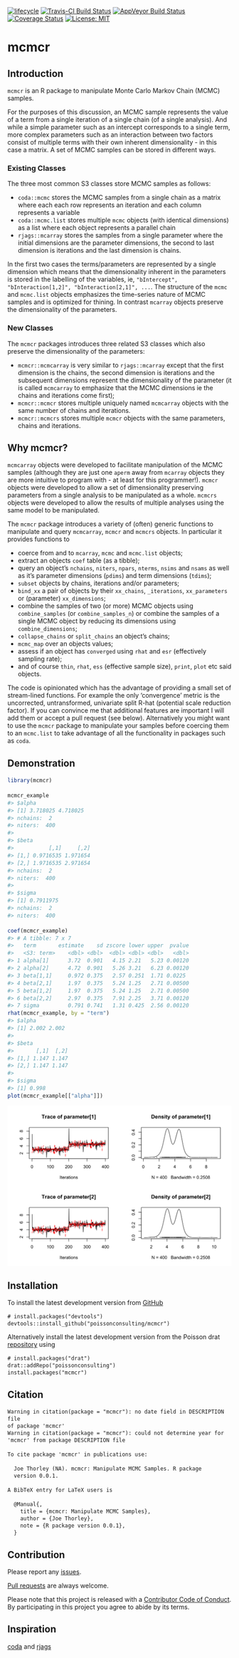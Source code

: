 
<!-- README.md is generated from README.Rmd. Please edit that file -->

[![lifecycle](https://img.shields.io/badge/lifecycle-maturing-blue.svg)](https://www.tidyverse.org/lifecycle/#maturing)
[![Travis-CI Build
Status](https://travis-ci.org/poissonconsulting/mcmcr.svg?branch=master)](https://travis-ci.org/poissonconsulting/mcmcr)
[![AppVeyor Build
Status](https://ci.appveyor.com/api/projects/status/github/poissonconsulting/mcmcr?branch=master&svg=true)](https://ci.appveyor.com/project/poissonconsulting/mcmcr)
[![Coverage
Status](https://img.shields.io/codecov/c/github/poissonconsulting/mcmcr/master.svg)](https://codecov.io/github/poissonconsulting/mcmcr?branch=master)
[![License:
MIT](https://img.shields.io/badge/License-MIT-green.svg)](https://opensource.org/licenses/MIT)

# mcmcr

## Introduction

`mcmcr` is an R package to manipulate Monte Carlo Markov Chain (MCMC)
samples.

For the purposes of this discussion, an MCMC sample represents the value
of a term from a single iteration of a single chain (of a single
analysis). And while a simple parameter such as an intercept corresponds
to a single term, more complex parameters such as an interaction between
two factors consist of multiple terms with their own inherent
dimensionality - in this case a matrix. A set of MCMC samples can be
stored in different ways.

### Existing Classes

The three most common S3 classes store MCMC samples as follows:

  - `coda::mcmc` stores the MCMC samples from a single chain as a matrix
    where each each row represents an iteration and each column
    represents a variable
  - `coda::mcmc.list` stores multiple `mcmc` objects (with identical
    dimensions) as a list where each object represents a parallel chain
  - `rjags::mcarray` stores the samples from a single parameter where
    the initial dimensions are the parameter dimensions, the second to
    last dimension is iterations and the last dimension is chains.

In the first two cases the terms/parameters are represented by a single
dimension which means that the dimensionality inherent in the parameters
is stored in the labelling of the variables, ie, `"bIntercept",
"bInteraction[1,2]", "bInteraction[2,1]", ...`. The structure of the
`mcmc` and `mcmc.list` objects emphasizes the time-series nature of MCMC
samples and is optimized for thining. In contrast `mcarray` objects
preserve the dimensionality of the parameters.

### New Classes

The `mcmcr` packages introduces three related S3 classes which also
preserve the dimensionality of the parameters:

  - `mcmcr::mcmcarray` is very similar to `rjags::mcarray` except that
    the first dimension is the chains, the second dimension is
    iterations and the subsequent dimensions represent the
    dimensionality of the parameter (it is called `mcmcarray` to
    emphasize that the MCMC dimensions ie the chains and iterations come
    first);
  - `mcmcr::mcmcr` stores multiple uniquely named `mcmcarray` objects
    with the same number of chains and iterations.
  - `mcmcr::mcmcrs` stores multiple `mcmcr` objects with the same
    parameters, chains and iterations.

## Why mcmcr?

`mcmcarray` objects were developed to facilitate manipulation of the
MCMC samples (although they are just one `aperm` away from `mcarray`
objects they are more intuitive to program with - at least for this
programmer\!). `mcmcr` objects were developed to allow a set of
dimensionality preserving parameters from a single analysis to be
manipulated as a whole. `mcmcrs` objects were developed to allow the
results of multiple analyses using the same model to be manipulated.

The `mcmcr` package introduces a variety of (often) generic functions to
manipulate and query `mcmcarray`, `mcmcr` and `mcmcrs` objects. In
particular it provides functions to

  - coerce from and to `mcarray`, `mcmc` and `mcmc.list` objects;
  - extract an objects `coef` table (as a tibble);
  - query an object’s `nchains`, `niters`, `npars`, `nterms`, `nsims`
    and `nsams` as well as it’s parameter dimensions (`pdims`) and term
    dimensions (`tdims`);
  - `subset` objects by chains, iterations and/or parameters;
  - `bind_xx` a pair of objects by their `xx_chains`, `_iterations`,
    `xx_parameters` or (parameter) `xx_dimensions`;
  - combine the samples of two (or more) MCMC objects using
    `combine_samples` (or `combine_samples_n`) or combine the samples of
    a single MCMC object by reducing its dimensions using
    `combine_dimensions`;
  - `collapse_chains` or `split_chains` an object’s chains;
  - `mcmc_map` over an objects values;
  - assess if an object has `converged` using `rhat` and `esr`
    (effectively sampling rate);
  - and of course `thin`, `rhat`, `ess` (effective sample size),
    `print`, `plot` etc said objects.

The code is opinionated which has the advantage of providing a small set
of stream-lined functions. For example the only ‘convergence’ metric is
the uncorrected, untransformed, univariate split R-hat (potential scale
reduction factor). If you can convince me that additional features are
important I will add them or accept a pull request (see below).
Alternatively you might want to use the `mcmcr` package to manipulate
your samples before coercing them to an `mcmc.list` to take advantage of
all the functionality in packages such as `coda`.

## Demonstration

``` r
library(mcmcr)

mcmcr_example
#> $alpha
#> [1] 3.718025 4.718025
#> nchains:  2 
#> niters:  400 
#> 
#> $beta
#>           [,1]     [,2]
#> [1,] 0.9716535 1.971654
#> [2,] 1.9716535 2.971654
#> nchains:  2 
#> niters:  400 
#> 
#> $sigma
#> [1] 0.7911975
#> nchains:  2 
#> niters:  400

coef(mcmcr_example)
#> # A tibble: 7 x 7
#>   term       estimate    sd zscore lower upper  pvalue
#>   <S3: term>    <dbl> <dbl>  <dbl> <dbl> <dbl>   <dbl>
#> 1 alpha[1]      3.72  0.901   4.15 2.21   5.23 0.00120
#> 2 alpha[2]      4.72  0.901   5.26 3.21   6.23 0.00120
#> 3 beta[1,1]     0.972 0.375   2.57 0.251  1.71 0.0225 
#> 4 beta[2,1]     1.97  0.375   5.24 1.25   2.71 0.00500
#> 5 beta[1,2]     1.97  0.375   5.24 1.25   2.71 0.00500
#> 6 beta[2,2]     2.97  0.375   7.91 2.25   3.71 0.00120
#> 7 sigma         0.791 0.741   1.31 0.425  2.56 0.00120
rhat(mcmcr_example, by = "term")
#> $alpha
#> [1] 2.002 2.002
#> 
#> $beta
#>       [,1]  [,2]
#> [1,] 1.147 1.147
#> [2,] 1.147 1.147
#> 
#> $sigma
#> [1] 0.998
plot(mcmcr_example[["alpha"]])
```

![](tools/README-unnamed-chunk-2-1.png)<!-- -->

## Installation

To install the latest development version from
[GitHub](https://github.com/poissonconsulting/mcmcr)

    # install.packages("devtools")
    devtools::install_github("poissonconsulting/mcmcr")

Alternatively install the latest development version from the Poisson
drat [repository](https://github.com/poissonconsulting/drat) using

    # install.packages("drat")
    drat::addRepo("poissonconsulting")
    install.packages("mcmcr")

## Citation

    Warning in citation(package = "mcmcr"): no date field in DESCRIPTION file
    of package 'mcmcr'
    Warning in citation(package = "mcmcr"): could not determine year for
    'mcmcr' from package DESCRIPTION file
    
    To cite package 'mcmcr' in publications use:
    
      Joe Thorley (NA). mcmcr: Manipulate MCMC Samples. R package
      version 0.0.1.
    
    A BibTeX entry for LaTeX users is
    
      @Manual{,
        title = {mcmcr: Manipulate MCMC Samples},
        author = {Joe Thorley},
        note = {R package version 0.0.1},
      }

## Contribution

Please report any
[issues](https://github.com/poissonconsulting/mcmcr/issues).

[Pull requests](https://github.com/poissonconsulting/mcmcr/pulls) are
always welcome.

Please note that this project is released with a [Contributor Code of
Conduct](CONDUCT.md). By participating in this project you agree to
abide by its terms.

## Inspiration

[coda](https://github.com/cran/coda) and
[rjags](https://github.com/cran/rjags)
